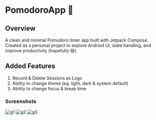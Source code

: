 # PomodoroApp 🍅
## Overview
A clean and minimal Pomodoro timer app built with Jetpack Compose. Created as a personal project to explore Android UI, state handling, and improve productivity (hopefully 😅).

## Added Features
1. Record & Delete Sessions as Logs
2. Ability to change theme (eg. light, dark & system default)
3. Ability to change focus & break time

### Screenshots
![g1](https://github.com/user-attachments/assets/5a1b671e-c21e-42b4-81d8-47c40b6aeee9)
![g2](https://github.com/user-attachments/assets/ce2c2386-3809-40a3-9c3f-ea6e9ee3454f)
![g3](https://github.com/user-attachments/assets/aea59fa2-1b9a-449a-879d-ba329c8c75a5)
